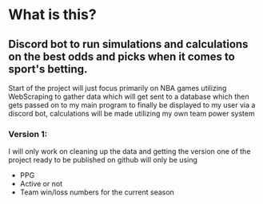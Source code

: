 # What is this?
## Discord bot to run simulations and calculations on the best odds and picks when it comes to sport's betting.
Start of the project will just focus primarily on NBA games utilizing WebScraping to gather data which will get sent to a database which then gets passed on to my main program to finally be displayed to my user via a discord bot, calculations will be made utilizing my own team power system

### Version 1:
I will only work on cleaning up the data and getting the version one of the project ready to be published on github will only be using
- PPG
- Active or not
- Team win/loss numbers for the current season

